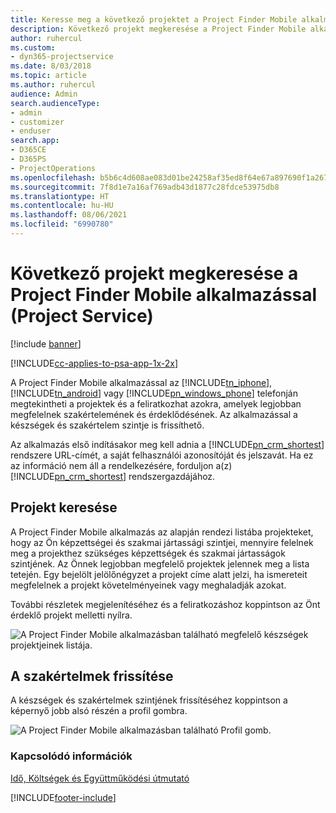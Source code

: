 ```yaml
---
title: Keresse meg a következő projektet a Project Finder Mobile alkalmazással
description: Következő projekt megkeresése a Project Finder Mobile alkalmazással a Project Service szolgáltatáshoz
author: ruhercul
ms.custom:
- dyn365-projectservice
ms.date: 8/03/2018
ms.topic: article
ms.author: ruhercul
audience: Admin
search.audienceType:
- admin
- customizer
- enduser
search.app:
- D365CE
- D365PS
- ProjectOperations
ms.openlocfilehash: b5b6c4d608ae083d01be24258af35ed8f64e67a897690f1a2678f76b8befdcb1
ms.sourcegitcommit: 7f8d1e7a16af769adb43d1877c28fdce53975db8
ms.translationtype: HT
ms.contentlocale: hu-HU
ms.lasthandoff: 08/06/2021
ms.locfileid: "6990780"
---
```

# <a name="find-your-next-project-with-the-project-finder-mobile-app-project-service"></a>Következő projekt megkeresése a Project Finder Mobile alkalmazással (Project Service)

[!include [banner](../includes/psa-now-project-operations.md)]

[!INCLUDE[cc-applies-to-psa-app-1x-2x](../includes/cc-applies-to-psa-app-1x-2x.md)]

A Project Finder Mobile alkalmazással az [!INCLUDE[tn_iphone](../includes/tn-iphone.md)], [!INCLUDE[tn_android](../includes/tn-android.md)] vagy [!INCLUDE[pn_windows_phone](../includes/pn-windows-phone.md)] telefonján megtekintheti a projektek és a feliratkozhat azokra, amelyek legjobban megfelelnek szakértelemének és érdeklődésének. Az alkalmazással a készségek és szakértelem szintje is frissíthető.  
  
 Az alkalmazás első indításakor meg kell adnia a [!INCLUDE[pn_crm_shortest](../includes/pn-crm-shortest.md)] rendszere URL-címét, a saját felhasználói azonosítóját és jelszavát. Ha ez az információ nem áll a rendelkezésére, forduljon a(z) [!INCLUDE[pn_crm_shortest](../includes/pn-crm-shortest.md)] rendszergazdájához.  
  
## <a name="find-a-project"></a>Projekt keresése  
 A Project Finder Mobile alkalmazás az alapján rendezi listába projekteket, hogy az Ön képzettségei és szakmai jártassági szintjei, mennyire felelnek meg a projekthez szükséges képzettségek és szakmai jártasságok szintjének. Az Önnek legjobban megfelelő projektek jelennek meg a lista tetején. Egy bejelölt jelölőnégyzet a projekt címe alatt jelzi, ha ismereteit megfelelnek a projekt követelményeinek vagy meghaladják azokat.  
  
 További részletek megjelenítéséhez és a feliratkozáshoz koppintson az Önt érdeklő projekt melletti nyílra.  
  
 ![A Project Finder Mobile alkalmazásban található megfelelő készségek projektjeinek listája.](../psa/media/project-service-project-finder-list.png "A Projekt Finder Mobile alkalmazásban található megfelelő készségek projektjeinek listája")  
  
## <a name="update-your-skills"></a>A szakértelmek frissítése  
 A készségek és szakértelmek szintjének frissítéséhez koppintson a képernyő jobb alsó részén a profil gombra.  
  
 ![A Project Finder Mobile alkalmazásban található Profil gomb.](../psa/media/project-service-project-finder-profile.png "A Projekt Finder Mobile alkalmazásban található Profil gomb")  
  
### <a name="see-also"></a>Kapcsolódó információk  
 [Idő, Költségek és Együttműködési útmutató](../psa/time-expense-collaboration-guide.md)


[!INCLUDE[footer-include](../includes/footer-banner.md)]
